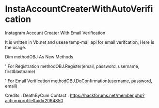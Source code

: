 # InstaAccountCreaterWithAutoVerification
Instagram Account Creater With Email Verification

It is written in Vb.net and usese temp-mail api for email verifcation, Here is the usage.


Dim methodOBJ As New Methods

''For Registration
methodOBJ.Register(email, password, username, first&lastname)

''For Email Verification
methodOBJ.DoConfirmation(username, password, email)


Credits : DeathByCum
Contact : https://hackforums.net/member.php?action=profile&uid=2064850
